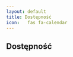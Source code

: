 ```yaml
---
layout: default
title: Dostępność
icon:	fas fa-calendar
---
```


<link href="https://cdn.jsdelivr.net/npm/fullcalendar@6.1.11/index.global.min.css" rel="stylesheet">
<script src="https://cdn.jsdelivr.net/npm/fullcalendar@6.1.11/index.global.min.js"></script>


<h2>Dostępność</h2>
<div id="calendar"></div>

<script>
document.addEventListener('DOMContentLoaded', async function() {
  const el = document.getElementById('calendar');
  const cal = new FullCalendar.Calendar(el, {
    initialView: 'dayGridMonth',
    height: 'auto',
    locale: 'pl',
    events: async function(fetchInfo, successCallback, failureCallback) {
      try {
        const res = await fetch('/data/booking-events.json', { cache: 'no-store' });
        const events = await res.json();
        successCallback(events);
      } catch (e) { failureCallback(e); }
    }
  });
  cal.render();
});
</script>